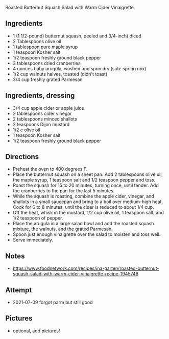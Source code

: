 Roasted Butternut Squash Salad with Warm Cider Vinaigrette

## Ingredients
* 1 (1 1/2-pound) butternut squash, peeled and 3/4-inch) diced
* 2 Tablespoons olive oil
* 1 tablespoon pure maple syrup
* 1 teaspoon Kosher salt
* 1/2 teaspoon freshly ground black pepper
* 3 tablespoons dried cranberries
* 4 ounces baby arugula, washed and spun dry (sub: spring mix)
* 1/2 cup walnuts halves, toasted (didn't toast)
* 3/4 cup freshly grated Parmesan

## Ingredients, dressing
* 3/4 cup apple cider or apple juice
* 2 tablespoons cider vinegar
* 2 tablespoons minced shallots
* 2 teaspoons Dijon mustard
* 1/2 c olive oil
* 1 teaspoon Kosher salt
* 1/2 teaspoon freshly ground black pepper

## Directions
* Preheat the oven to 400 degrees F.
* Place the butternut squash on a sheet pan. Add 2 tablespoons olive oil, the maple syrup, 1 teaspoon salt and 1/2 teaspoon pepper and toss. 
* Roast the squash for 15 to 20 minutes, turning once, until tender. Add the cranberries to the pan for the last 5 minutes.
* While the squash is roasting, combine the apple cider, vinegar, and shallots in a small saucepan and bring to a boil over medium-high heat. Cook for 6 to 8 minutes, until the cider is reduced to about 1/4 cup. 
* Off the heat, whisk in the mustard, 1/2 cup olive oil, 1 teaspoon salt, and 1/2 teaspoon of pepper.
* Place the arugula in a large salad bowl and add the roasted squash mixture, the walnuts, and the grated Parmesan. 
* Spoon just enough vinaigrette over the salad to moisten and toss well. 
* Serve immediately.

## Notes
* https://www.foodnetwork.com/recipes/ina-garten/roasted-butternut-squash-salad-with-warm-cider-vinaigrette-recipe-1945748

## Attempt
* 2021-07-09 forgot parm but still good

## Pictures
* optional, add pictures!

